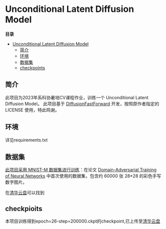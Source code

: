 #  Unconditional Latent Diffusion Model

**目录**
- [Unconditional Latent Diffusion Model](#unconditional-latent-diffusion-model)
    - [简介](#简介)
    - [环境](#环境)
    - [数据集](#数据集)
    - [checkpoints](#checkpioits)
## 简介
此项目为2023年系科协暑培CV课程作业，训练一个 Unconditional Latent Diffusion Model。
此项目基于 [DiffusionFastForward](https://github.com/mikonvergence/DiffusionFastForward/tree/master) 开发，按照原作者指定的 LICENSE 使用，特此鸣谢。

## 环境
详见requirements.txt

## 数据集
[此项目采用 MNIST-M 数据集进行训练](https://www.kaggle.com/datasets/aquibiqbal/mnistm?resource=download)：在论文 [Domain-Adversarial Training of Neural Networks](https://www.ggle.com/datasets/aquibiqbal/mnistm?resource=download) 中首次使用的数据集，包含约 60000 张 28*28 的彩色手写数字图片。<p>
在[清华云盘](https://cloud.tsinghua.edu.cn/d/a747c0d1110d451099f9/)可以找到


## checkpioits
本项目训练得到epoch=26-step=200000.ckpt的checkpoint,已上传至[清华云盘](https://cloud.tsinghua.edu.cn/d/66853d4fc18241cb8e14/)
